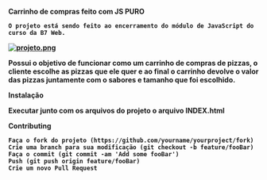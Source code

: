 <b>Carrinho de compras feito com JS PURO<b>

    O projeto está sendo feito ao encerramento do módulo de JavaScript do curso da B7 Web.
    
[![projeto.png](https://i.postimg.cc/fyhmhKH4/projeto.png)](https://postimg.cc/sQwvYpdK)


   Possui o objetivo de funcionar como um carrinho de compras de pizzas, o cliente escolhe as pizzas que ele quer e ao final            o carrinho devolve o valor das pizzas juntamente com o sabores e tamanho que foi escolhido.
   
   

Instalação

  Executar junto com os arquivos do projeto o arquivo INDEX.html



Contributing

    Faça o fork do projeto (https://github.com/yourname/yourproject/fork)
    Crie uma branch para sua modificação (git checkout -b feature/fooBar)
    Faça o commit (git commit -am 'Add some fooBar')
    Push (git push origin feature/fooBar)
    Crie um novo Pull Request
